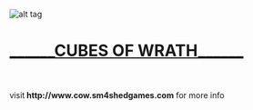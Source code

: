 ![alt tag](http://i.imgur.com/I6QL4Uk.png)
<br>
<h1><u>______CUBES OF WRATH______</u></h1>
<br>
<br>
visit<b> http://www.cow.sm4shedgames.com</b> for more info


	
